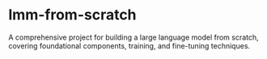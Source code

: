 # lmm-from-scratch
A comprehensive project for building a large language model from scratch, covering foundational components, training, and fine-tuning techniques.

